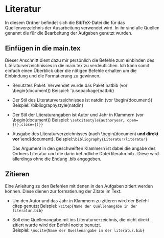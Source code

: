 # Literatur 
In diesem Ordner befindet sich die BibTeX-Datei die für das Quellenverzeichnis der Ausarbeitung verwendet wird. In ihr sind alle Quellen genannt die für die Bearbeitung der Aufgaben genutzt wurden.  

## Einfügen in die main.tex
Dieser Anschnitt dient dazu mir persönlich die Befehle zum einbinden des Literaturverzeichnisses in die main.tex zu verdeutlichen. Ich kann somit einfach einen Überblick über die nötigen Befehle erhalten um die Einbindung und die Formatierung zu gewinnen.

- Benutztes Paket: Verwendet wurde das Paket natbib (vor \begin{document})
	Beispiel: `\usepackage{natbib}

- Der Stil des Literaturverzeichnisses ist natdin (vor \begin{document})
	Beispiel:`\bibliographystyle{natdin}

- Der Stil der Literaturangaben ist Autor und Jahr in Klammern (vor \begin{document})
	Beispiel: `\setcitestyle{authoryear, open={(},close={)}}`	

- Ausgabe des Literaturverzeichnisses (nach \begin{document **und direkt vor** \end{document}.
	Beispiel:`\bibliography{Literatur/literatur}` 

	Das Argument in den geschweiften Klammern ist dabei die angabe des Ordners Literatur und die darin befindliche Datei literatur.bib . Diese wird allerdings ohne die Endung .bib angegeben.

## Zitieren 
Eine Anleitung zu den Befehlen mit denen in den Aufgaben zitiert werden können. Diese dienen zur formatierung der Zitate im Text.

- Um den Autor und das Jahr in Klammern zu zitieren wird der Befehl citep genutzt
	Beispiel: `\citep{Name der Quellenangabe in der literatur.bib}`

- Soll eine Quellenangabe mit ins Literaturverzeichnis, die nicht direkt zitiert wurde wird der Befehl nocite benutzt.	
	Beispiel: `\nocite{Name der Quellenangabe in der literatur.bib}`
